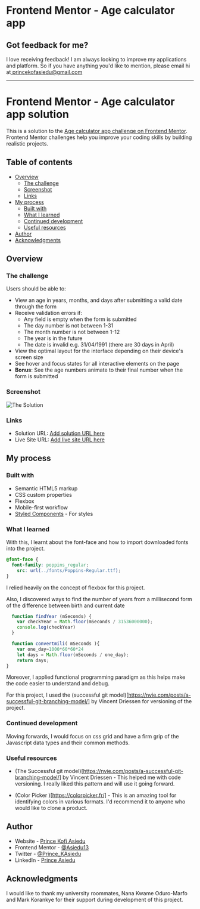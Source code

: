 # Frontend Mentor - Age calculator app

## Got feedback for me?

I love receiving feedback! I am always looking to improve my applications and platform. So if you have anything you'd like to mention, please email hi at[ princekofasiedu@gmail.com](princekofasiedu@gmail.com)


---------------------------------------------------------

# Frontend Mentor - Age calculator app solution

This is a solution to the [Age calculator app challenge on Frontend Mentor](https://www.frontendmentor.io/challenges/age-calculator-app-dF9DFFpj-Q). Frontend Mentor challenges help you improve your coding skills by building realistic projects. 

## Table of contents

- [Overview](#overview)
  - [The challenge](#the-challenge)
  - [Screenshot](#screenshot)
  - [Links](#links)
- [My process](#my-process)
  - [Built with](#built-with)
  - [What I learned](#what-i-learned)
  - [Continued development](#continued-development)
  - [Useful resources](#useful-resources)
- [Author](#author)
- [Acknowledgments](#acknowledgments)

## Overview

### The challenge

Users should be able to:

- View an age in years, months, and days after submitting a valid date through the form
- Receive validation errors if:
  - Any field is empty when the form is submitted
  - The day number is not between 1-31
  - The month number is not between 1-12
  - The year is in the future
  - The date is invalid e.g. 31/04/1991 (there are 30 days in April)
- View the optimal layout for the interface depending on their device's screen size
- See hover and focus states for all interactive elements on the page
- **Bonus**: See the age numbers animate to their final number when the form is submitted

### Screenshot

![The Solution](./assets/images/my_solution_age.png)

### Links

- Solution URL: [Add solution URL here](https://your-solution-url.com)
- Live Site URL: [Add live site URL here](https://your-live-site-url.com)

## My process

### Built with

- Semantic HTML5 markup
- CSS custom properties
- Flexbox
- Mobile-first workflow
- [Styled Components](https://styled-components.com/) - For styles
### What I learned

With this, I learnt about the font-face and how to import downloaded fonts into the project.

```css
@font-face {
  font-family: poppins_regular;
    src: url(../fonts/Poppins-Regular.ttf);
}
```
I relied heavily on the concept of flexbox for this project.

Also, I discovered ways to find the number of years from a millisecond form of the difference between birth and current date
 
```js
  function findYear (mSeconds) {
    var checkYear = Math.floor(mSeconds / 31536000000);
    console.log(checkYear)
  }

  function convertmili( mSeconds ){
    var one_day=1000*60*60*24
    let days = Math.floor(mSeconds / one_day);
    return days;
}


```
Moreover, I applied functional programming paradigm as this helps make the code easier to understand and debug.

For this project, I used the (successful git model)[https://nvie.com/posts/a-successful-git-branching-model/] by Vincent Driessen for versioning of the project. 

### Continued development

Moving forwards, I would focus on css grid and have a firm grip of the Javascript data types and their common methods.


### Useful resources
- (The Successful git model)[https://nvie.com/posts/a-successful-git-branching-model/] by Vincent Driessen - This helped me with code versioning. I really liked this pattern and will use it going forward.

- (Color Picker )[https://colorpicker.fr/] - This is an amazing tool for identifying colors in various formats. I'd recommend it to anyone who would like to clone a product.

## Author

- Website - [Prince Kofi Asiedu](https://prince-asiedu-asiedu13.vercel.app/)
- Frontend Mentor - [@Asiedu13](https://www.frontendmentor.io/profile/Asiedu13)
- Twitter - [@Prince_KAsiedu](https://www.twitter.com/Prince_KAsiedu)
- LinkedIn - [Prince Asiedu](https://www.linkedin.com/in/princek-asiedu/)

## Acknowledgments

I would like to thank my university roommates, Nana Kwame Oduro-Marfo and Mark Korankye for their support during development of this project.
